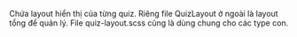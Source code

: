 Chứa layout hiển thị của từng quiz. Riêng file QuizLayout ở ngoài là layout tổng để quản lý.
File quiz-layout.scss cũng là dùng chung cho các type con.

